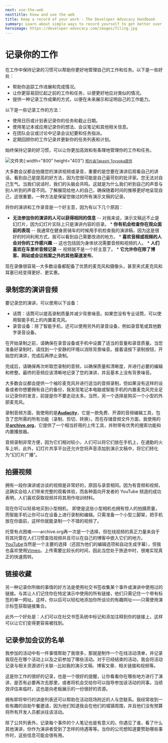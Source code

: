 ```yaml
---
next: use-the-web
nexttitle: Know and use the web
title: Keep a record of your work - The Developer Advocacy Handbook
summary: Learn about simple ways to record yourself to get better over time
heroimage: https://developer-advocacy.com/images/filing.jpg
---
```


# 记录你的工作

在工作中保持记录的习惯可以帮助你更好地管理自己的工作和任务。以下是一些好处：

- 帮助你追踪工作进展和完成情况。
- 让你更容易回忆起之前的工作和任务，以便更好地应对类似的情况。
- 提供一种记录工作成果的方式，以便在未来展示和证明自己的工作能力。

以下是一些记录工作的方法：

- 使用日历或计划表记录你的任务和截止日期。
- 使用笔记本或应用记录你的想法、会议笔记和其他相关信息。
- 在团队会议或讨论中记录会议纪要和任务指派。
- 定期回顾你的工作记录并更新你的任务列表和计划。

始终保持记录的好习惯，可以让你更加高效和有条理地管理你的工作和任务。

![文件夹](images/filing.jpg){:width="800" height="403"} <small>[照片由Takashi Toyooka提供](https://www.flickr.com/photos/takashi/18862634/)</small>

大多数会议都会拍摄您的演讲视频或录音，重要的是您要在演讲后观看自己的讲话。看到自己是提高的好方法，因为您很可能是自己最苛刻的批评家。您无法对自己生气。当我们说话时，我们的头脑会共鸣。这就是为什么我们听到自己的声音与别人听到的声音不同。了解展现给他人的自己，确保随着时间的推移更好地呈现自己，这很重要。一种方法是保留您做过的所有演示文稿的记录。

将你的演讲和工作录音是一个好主意，因为有以下几个原因：

* **无法参加你的演讲的人可以获得相同的信息** -- 对我来说，演示文稿远不止是幻灯片，因为幻灯片实际上只是演讲内容的目录。 * **你有机会检查你在观众面前的表现** -- 我通常在健身房骑车的时候用手机检查我的演讲稿，因为这是很好的时间利用方式，我可以看到自己需要改进的地方。 * **喜欢音频或视频的人会对你的工作感兴趣** -- 这也包括因为身体状况需要音频和视频的人。 * **人们喜欢在车里听音频记录** -- 视频就不是一个好主意了。 * **它允许你在除了博客、网站或会议档案之外的其他渠道发布**。

现在录像很容易--大多数设备都配备了优质的麦克风和摄像头，甚至夹式麦克风和耳塞已经变得更好、更实惠。

## 录制您的演讲音频

要记录您的演讲，可以使用以下设备：

- 话筒：话筒可以提高录制质量并减少背景噪音。如果您没有专业话筒，可以使用智能手机上的内置麦克风。
- 录音设备：除了智能手机，还可以使用另外的录音设备，例如录音笔或其他数字录音设备。

在开始录制之前，请确保在录音设备或手机中设置了适当的音量和录音质量。当您准备好录制时，请找到一个安静的环境以消除背景噪音。接着请按下录制按钮，开始您的演讲，完成后再停止录制。

完成后，请确保再次听取您录制的音频，以确保质量和清晰度，并进行必要的编辑和修整。最终的音频应该清晰地记录了您的演讲，并且基本上没有背景噪音。

大多数会议都会提供一个袖珍麦克风并进行适当的音频录制，但如果没有这样的设备或者你想要拥有自己的备份，我发现笔记本电脑或智能手机的内置麦克风完全足以记录你的发言，前提是你不要走动太多。当然，另一个选择是购买一个小型的外部麦克风。

录制音频方面，我使用的是[**Audacity**](https://sourceforge.net/projects/audacity/)，它是一款免费、开源的音频编辑工具，包含了您所需的所有功能（录制、剪切、转换）。而在存储音频文件方面，我使用的是[**archive.org**](https://archive.org/)，它提供了一个相当好用的上传工具，并附带有优秀的搜索功能和内置播放器。

音频录制非常方便，因为它们相对较小，人们可以将它们放在手机上，在通勤的火车上听。此外，幻灯片共享平台还允许您将声音添加到演示文稿中，将它们转化为“幻灯片广播”。

## 拍摄视频

拥有一段你演讲或访谈的视频是非常好的，原因与录音相同。因为有音频和视频，这确实会给人们带来完整的观看体验，而各种面向开发者的 YouTube 频道的成功表明，人们喜欢获取视频并将其用作培训材料。

现在你可以轻易地买到小型相机， 即使是这些小型相机也拥有惊人的拍摄质量，而智能手机让你可以在设备上进行录制和编辑。只需准备一个小型三脚架，把手机放在你面前，这样你就能录制一个不错的视频了。

托管有点困难——archive.org再一次是一个选择，但在线视频的真正力量来自于将其托管在人们习惯查找视频并且可以在自己的博客中嵌入它们的地方。[YouTube](https://www.youtube.com/)当然是一个主要的选择（还因为他们的编辑选项和自动生成字幕），但我也喜欢使用[Vimeo](https://vimeo.com/)。上传需要比较长的时间，因此当您处于旅途中时，很难实现真正的快速周转。

## 链接收藏

另一种记录你所做的事情的好方法是使用社交书签收集某个事件或演讲中使用过的链接。与其让人们记住你在特定演示中使用的所有链接，他们只需记住一个带有标签的单一网址。这样，你以后可以轻松地添加你所谈论的有趣网址——只需使用演示标签获取链接集合。

此外一个好处是：人们可以在社交书签系统中标记和添加注释到你的链接上，这样可以让它们变得更容易被找到。

## 记录参加会议的名单

我参加的活动中有一件事情帮助了我很多，那就是制作一个在线活动清单，并记录我现在在哪个活动上以及之前参加了哪些活动。对于已经结束的活动，我会将活动记录与相关资源进行关联--比如我的演示文稿、博客文章、相关链接和视频等。

这是你工作的很好的记录，也是一个很好的提醒，让你看看你在哪些地方进行了演讲，是否有必要再次去那里，或者将机会交给你可以指导参加该活动的同事。当绩效评估来临时，这也是向老板展示的一份很好的资源。

拥有即将举行的讲座列表还可以帮助在活动现场附近的人与您联系。我经常收到一些有趣的自助午餐邀请，因为他们知道我会在他们的城镇周围，并且他们没有预算将所有开发人员都派往该活动。

除了公共列表外，记录每个事件的个人笔记也是有意义的。你遇见了谁，看了什么其他演讲，你作为演讲者受到了怎样的待遇等等。当你的公司想知道要赞助哪些事件时，这些信息可能会很有用。